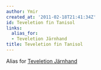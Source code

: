 ```yaml
---
author: Ymir
created_at: '2011-02-18T21:41:34Z'
id: Teveletion fin Tanisol
links:
  alias_for:
  - Teveletion Järnhand
title: Teveletion fin Tanisol
---
```


Alias for [Teveletion Järnhand]

  [Teveletion Järnhand]: Teveletion_Järnhand